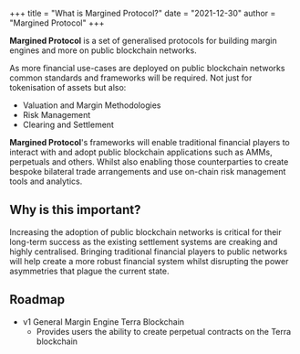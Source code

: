 +++
title = "What is Margined Protocol?"
date = "2021-12-30"
author = "Margined Protocol"
+++

**Margined Protocol** is a set of generalised protocols for building margin engines and more on public blockchain networks.

As more financial use-cases are deployed on public blockchain networks common standards and frameworks will be required. Not just for tokenisation of assets but also:

* Valuation and Margin Methodologies
* Risk Management
* Clearing and Settlement

**Margined Protocol**'s frameworks will enable traditional financial players to interact with and adopt public blockchain applications such as AMMs, perpetuals and others. Whilst also enabling those counterparties to create bespoke bilateral trade arrangements and use on-chain risk management tools and analytics.

## Why is this important?

Increasing the adoption of public blockchain networks is critical for their long-term success as the existing settlement systems are creaking and highly centralised. Bringing traditional financial players to public networks will help create a more robust financial system whilst disrupting the power asymmetries that plague the current state.

## Roadmap

* v1 General Margin Engine Terra Blockchain
    * Provides users the ability to create perpetual contracts on the Terra blockchain

